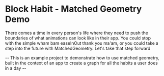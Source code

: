 # Block Habit - Matched Geometry Demo

There comes a time in every person's life where they need to push the boundaries of what animations can look like in their app. You could stop with the simple wham bam easeInOut thank you ma'am, or you could take a step into the future with MatchedGeometry. Let's take that step forward

-- This is an example project to demonstrate how to use matched geometry, built in the context of an app to create a graph for all the habits a user does in a day --





